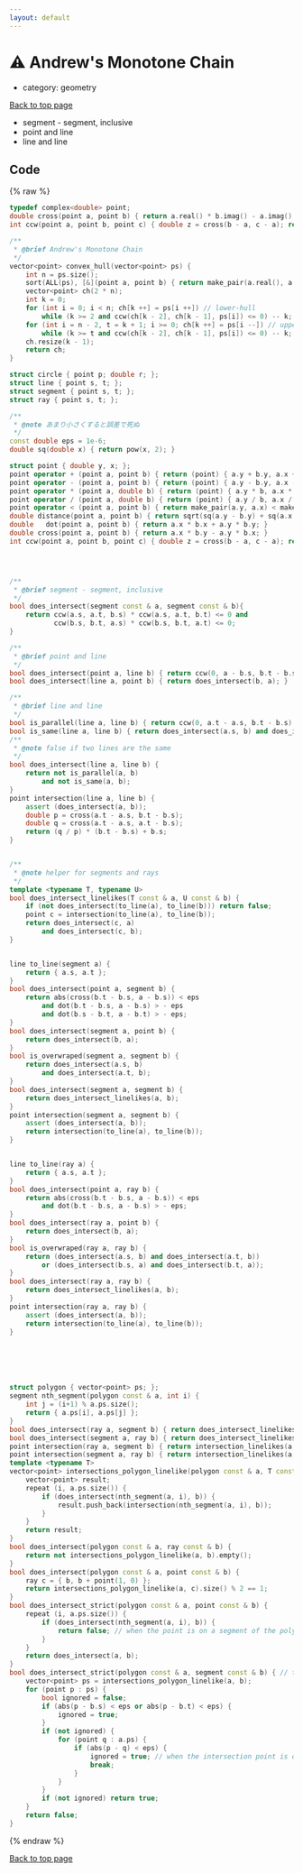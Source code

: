 ```yaml
---
layout: default
---
```


<!-- mathjax config similar to math.stackexchange -->
<script type="text/javascript" async
  src="https://cdnjs.cloudflare.com/ajax/libs/mathjax/2.7.5/MathJax.js?config=TeX-MML-AM_CHTML">
</script>
<script type="text/x-mathjax-config">
  MathJax.Hub.Config({
    TeX: { equationNumbers: { autoNumber: "AMS" }},
    tex2jax: {
      inlineMath: [ ['$','$'] ],
      processEscapes: true
    },
    "HTML-CSS": { matchFontHeight: false },
    displayAlign: "left",
    displayIndent: "2em"
  });
</script>

<script type="text/javascript" src="https://cdnjs.cloudflare.com/ajax/libs/jquery/3.4.1/jquery.min.js"></script>
<script src="https://cdn.jsdelivr.net/npm/jquery-balloon-js@1.1.2/jquery.balloon.min.js" integrity="sha256-ZEYs9VrgAeNuPvs15E39OsyOJaIkXEEt10fzxJ20+2I=" crossorigin="anonymous"></script>
<script type="text/javascript" src="../../assets/js/copy-button.js"></script>
<link rel="stylesheet" href="../../assets/css/copy-button.css" />


# :warning: Andrew's Monotone Chain
* category: geometry


[Back to top page](../../index.html)

* segment - segment, inclusive
* point and line
* line and line


## Code
{% raw %}
```cpp
typedef complex<double> point;
double cross(point a, point b) { return a.real() * b.imag() - a.imag() * b.real(); }
int ccw(point a, point b, point c) { double z = cross(b - a, c - a); return z > eps ? 1 : z < - eps ? -1 : 0; }

/**
 * @brief Andrew's Monotone Chain
 */
vector<point> convex_hull(vector<point> ps) {
    int n = ps.size();
    sort(ALL(ps), [&](point a, point b) { return make_pair(a.real(), a.imag()) < make_pair(b.real(), b.imag()); });
    vector<point> ch(2 * n);
    int k = 0;
    for (int i = 0; i < n; ch[k ++] = ps[i ++]) // lower-hull
        while (k >= 2 and ccw(ch[k - 2], ch[k - 1], ps[i]) <= 0) -- k;
    for (int i = n - 2, t = k + 1; i >= 0; ch[k ++] = ps[i --]) // upper-hull
        while (k >= t and ccw(ch[k - 2], ch[k - 1], ps[i]) <= 0) -- k;
    ch.resize(k - 1);
    return ch;
}

struct circle { point p; double r; };
struct line { point s, t; };
struct segment { point s, t; };
struct ray { point s, t; };

/**
 * @note あまり小さくすると誤差で死ぬ
 */
const double eps = 1e-6;
double sq(double x) { return pow(x, 2); }

struct point { double y, x; };
point operator + (point a, point b) { return (point) { a.y + b.y, a.x + b.x }; }
point operator - (point a, point b) { return (point) { a.y - b.y, a.x - b.x }; }
point operator * (point a, double b) { return (point) { a.y * b, a.x * b }; }
point operator / (point a, double b) { return (point) { a.y / b, a.x / b }; }
point operator < (point a, point b) { return make_pair(a.y, a.x) < make_pair(b.y, b.x); }
double distance(point a, point b) { return sqrt(sq(a.y - b.y) + sq(a.x - b.x)); }
double   dot(point a, point b) { return a.x * b.x + a.y * b.y; }
double cross(point a, point b) { return a.x * b.y - a.y * b.x; }
int ccw(point a, point b, point c) { double z = cross(b - a, c - a); return z > eps ? 1 : z < - eps ? -1 : 0; }




/**
 * @brief segment - segment, inclusive
 */
bool does_intersect(segment const & a, segment const & b){
    return ccw(a.s, a.t, b.s) * ccw(a.s, a.t, b.t) <= 0 and
           ccw(b.s, b.t, a.s) * ccw(b.s, b.t, a.t) <= 0;
}

/**
 * @brief point and line
 */
bool does_intersect(point a, line b) { return ccw(0, a - b.s, b.t - b.s) == 0; }
bool does_intersect(line a, point b) { return does_intersect(b, a); }

/**
 * @brief line and line
 */
bool is_parallel(line a, line b) { return ccw(0, a.t - a.s, b.t - b.s) == 0; }
bool is_same(line a, line b) { return does_intersect(a.s, b) and does_intersect(a.t, b); }
/**
 * @note false if two lines are the same
 */
bool does_intersect(line a, line b) {
    return not is_parallel(a, b)
        and not is_same(a, b);
}
point intersection(line a, line b) {
    assert (does_intersect(a, b));
    double p = cross(a.t - a.s, b.t - b.s);
    double q = cross(a.t - a.s, a.t - b.s);
    return (q / p) * (b.t - b.s) + b.s;
}


/**
 * @note helper for segments and rays
 */
template <typename T, typename U>
bool does_intersect_linelikes(T const & a, U const & b) {
    if (not does_intersect(to_line(a), to_line(b))) return false;
    point c = intersection(to_line(a), to_line(b));
    return does_intersect(c, a)
        and does_intersect(c, b);
}


line to_line(segment a) {
    return { a.s, a.t };
}
bool does_intersect(point a, segment b) {
    return abs(cross(b.t - b.s, a - b.s)) < eps
        and dot(b.t - b.s, a - b.s) > - eps
        and dot(b.s - b.t, a - b.t) > - eps;
}
bool does_intersect(segment a, point b) {
    return does_intersect(b, a);
}
bool is_overwraped(segment a, segment b) {
    return does_intersect(a.s, b)
        and does_intersect(a.t, b);
}
bool does_intersect(segment a, segment b) {
    return does_intersect_linelikes(a, b);
}
point intersection(segment a, segment b) {
    assert (does_intersect(a, b));
    return intersection(to_line(a), to_line(b));
}


line to_line(ray a) {
    return { a.s, a.t };
}
bool does_intersect(point a, ray b) {
    return abs(cross(b.t - b.s, a - b.s)) < eps
        and dot(b.t - b.s, a - b.s) > - eps;
}
bool does_intersect(ray a, point b) {
    return does_intersect(b, a);
}
bool is_overwraped(ray a, ray b) {
    return (does_intersect(a.s, b) and does_intersect(a.t, b))
        or (does_intersect(b.s, a) and does_intersect(b.t, a));
}
bool does_intersect(ray a, ray b) {
    return does_intersect_linelikes(a, b);
}
point intersection(ray a, ray b) {
    assert (does_intersect(a, b));
    return intersection(to_line(a), to_line(b));
}






struct polygon { vector<point> ps; };
segment nth_segment(polygon const & a, int i) {
    int j = (i+1) % a.ps.size();
    return { a.ps[i], a.ps[j] };
}
bool does_intersect(ray a, segment b) { return does_intersect_linelikes(a, b); }
bool does_intersect(segment a, ray b) { return does_intersect_linelikes(a, b); }
point intersection(ray a, segment b) { return intersection_linelikes(a, b); }
point intersection(segment a, ray b) { return intersection_linelikes(a, b); }
template <typename T>
vector<point> intersections_polygon_linelike(polygon const & a, T const & b) {
    vector<point> result;
    repeat (i, a.ps.size()) {
        if (does_intersect(nth_segment(a, i), b)) {
            result.push_back(intersection(nth_segment(a, i), b));
        }
    }
    return result;
}
bool does_intersect(polygon const & a, ray const & b) {
    return not intersections_polygon_linelike(a, b).empty();
}
bool does_intersect(polygon const & a, point const & b) {
    ray c = { b, b + point(1, 0) };
    return intersections_polygon_linelike(a, c).size() % 2 == 1;
}
bool does_intersect_strict(polygon const & a, point const & b) {
    repeat (i, a.ps.size()) {
        if (does_intersect(nth_segment(a, i), b)) {
            return false; // when the point is on a segment of the polygon
        }
    }
    return does_intersect(a, b);
}
bool does_intersect_strict(polygon const & a, segment const & b) { // the boundary is not included
    vector<point> ps = intersections_polygon_linelike(a, b);
    for (point p : ps) {
        bool ignored = false;
        if (abs(p - b.s) < eps or abs(p - b.t) < eps) {
            ignored = true;
        }
        if (not ignored) {
            for (point q : a.ps) {
                if (abs(p - q) < eps) {
                    ignored = true; // when the intersection point is one of the vertex of the polygon
                    break;
                }
            }
        }
        if (not ignored) return true;
    }
    return false;
}

```
{% endraw %}

[Back to top page](../../index.html)

